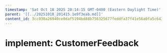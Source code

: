 ```yaml
---
timestamp: 'Sat Oct 18 2025 20:14:15 GMT-0400 (Eastern Daylight Time)'
parent: '[[../20251018_201415.1e9f3eab.md]]'
content_id: 3cc030a26940ce0daf5194bd88b756325677feddfa37f41e56a0fa5c64312d92
---
```


# implement: CustomerFeedback
